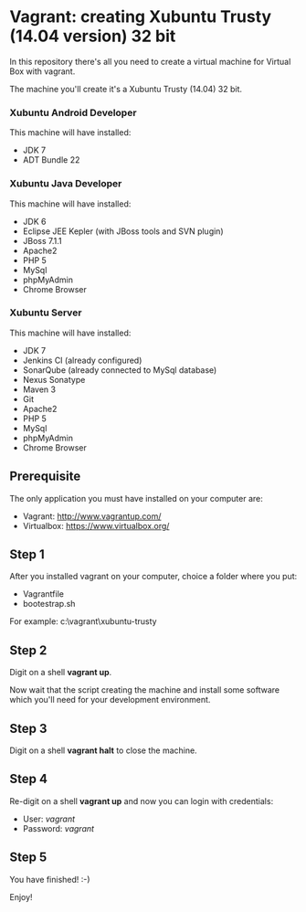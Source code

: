 Vagrant: creating Xubuntu Trusty (14.04 version) 32 bit 
=======

In this repository there's all you need to create a virtual machine for Virtual Box with vagrant.

The machine you'll create it's a Xubuntu Trusty (14.04) 32 bit.

### Xubuntu Android Developer

This machine will have installed:
* JDK 7
* ADT Bundle 22

### Xubuntu Java Developer

This machine will have installed:
* JDK 6
* Eclipse JEE Kepler (with JBoss tools and SVN plugin)
* JBoss 7.1.1
* Apache2
* PHP 5
* MySql
* phpMyAdmin
* Chrome Browser

### Xubuntu Server

This machine will have installed:
* JDK 7
* Jenkins CI (already configured)
* SonarQube (already connected to MySql database)
* Nexus Sonatype
* Maven 3
* Git
* Apache2
* PHP 5
* MySql
* phpMyAdmin
* Chrome Browser

## Prerequisite
The only application you must have installed on your computer are:
* Vagrant: http://www.vagrantup.com/
* Virtualbox: https://www.virtualbox.org/

## Step 1

After you installed vagrant on your computer, choice a folder where you put:
* Vagrantfile
* bootestrap.sh

For example: c:\vagrant\xubuntu-trusty

## Step 2

Digit on a shell **vagrant up**.

Now wait that the script creating the machine and install some software which you'll need for your development environment.

## Step 3

Digit on a shell **vagrant halt** to close the machine.

## Step 4

Re-digit on a shell **vagrant up** and now you can login with credentials:
* User: *vagrant*
* Password: *vagrant*

## Step 5

You have finished! :-)

Enjoy!
